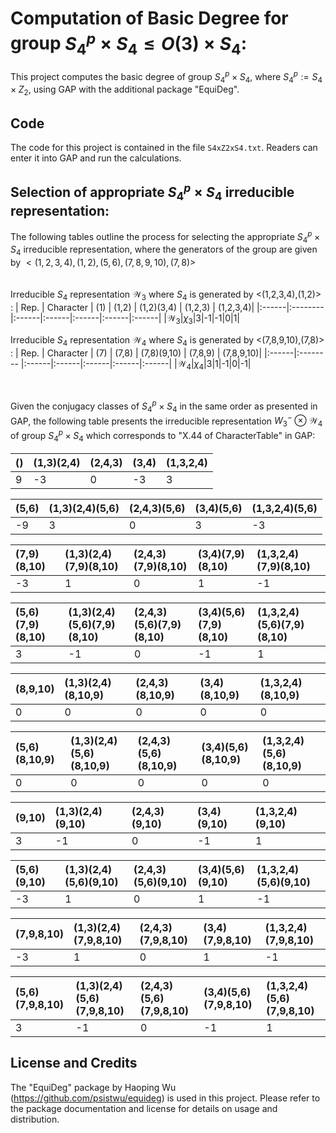 # Computation of Basic Degree for group $S_4^p \times S_4 \le O(3)\times S_4$:
This project computes the basic degree of group $S_4^p \times S_4$, where $S_4^p:=S_4\times Z_2$, using GAP with the additional package "EquiDeg".
## Code
The code for this project is contained in the file `S4xZ2xS4.txt`. Readers can enter it into GAP and run the calculations.
## Selection of appropriate $S_4^p\times S_4$ irreducible representation: 
The following tables outline the process for selecting the appropriate $S_4^p \times S_4$ irreducible representation, where the generators of the group are given by $<(1,2,3,4),(1,2),(5,6),(7,8,9,10),(7,8)>$
<br>
<br>
<br>
Irreducible $S_4$ representation $\mathcal{W}_3$ where $S_4$ is generated by <(1,2,3,4),(1,2)> :
| Rep. | Character | (1) | (1,2) | (1,2)(3,4) | (1,2,3) | (1,2,3,4)|
|:------|:-------- |:------|:------|:------|:------|:------|
|$\mathcal{W}_{3}$|$\chi_{3}$|3|-1|-1|0|1|

Irreducible $S_4$ representation $\mathcal{W}_4$ where $S_4$ is generated by <(7,8,9,10),(7,8)> :
| Rep. | Character | (7) | (7,8) | (7,8)(9,10) | (7,8,9) | (7,8,9,10)|
|:------|:-------- |:------|:------|:------|:------|:------|
|$\mathcal{W}_{4}$|$\chi_{4}$|3|1|-1|0|-1|


<br>

Given the conjugacy classes of $S_4^p \times S_4$ in the same order as presented in GAP, the following table presents the irreducible representation $W_3^- \otimes\mathcal{W}_{4}$ of group $S_4^p \times S_4$ which corresponds to  "X.44 of CharacterTable" in GAP:


|()|(1,3)(2,4)| (2,4,3)|(3,4)|(1,3,2,4) |
|:-------------|:-------------|:-------------|:-------------|:-------------|
|9|-3|0|-3|3|

|(5,6)|(1,3)(2,4)(5,6) | (2,4,3)(5,6)| (3,4)(5,6) |(1,3,2,4)(5,6)|
|:-------------|:-------------|:-------------|:-------------|:-------------|
|-9 | 3 | 0 | 3 | -3|

|(7,9)(8,10) | (1,3)(2,4)(7,9)(8,10) | (2,4,3)(7,9)(8,10) |(3,4)(7,9)(8,10) | (1,3,2,4)(7,9)(8,10)|
|:-------------|:-------------|:-------------|:-------------|:-------------|
|-3| 1| 0| 1| -1|

|(5,6)(7,9)(8,10) | (1,3)(2,4)(5,6)(7,9)(8,10) | (2,4,3)(5,6)(7,9)(8,10) |(3,4)(5,6)(7,9)(8,10) |(1,3,2,4)(5,6)(7,9)(8,10)|
|:-------------|:-------------|:-------------|:-------------|:-------------|
|3|-1|0|-1|1|

|(8,9,10)| (1,3)(2,4)(8,10,9)| (2,4,3)(8,10,9)|(3,4)(8,10,9)| (1,3,2,4)(8,10,9)|
|:-------------|:-------------|:-------------|:-------------|:-------------|
|0 | 0| 0|0|0|

|(5,6)(8,10,9)| (1,3)(2,4)(5,6)(8,10,9)| (2,4,3)(5,6)(8,10,9)| (3,4)(5,6)(8,10,9) | (1,3,2,4)(5,6)(8,10,9)|
|:-------------|:-------------|:-------------|:-------------|:-------------|
|0 | 0 | 0 | 0| 0|

|(9,10)| (1,3)(2,4)(9,10)| (2,4,3)(9,10) | (3,4)(9,10) |(1,3,2,4)(9,10)|
|:-------------|:-------------|:-------------|:-------------|:-------------|
|3 | -1 | 0 | -1 | 1|

|(5,6)(9,10) | (1,3)(2,4)(5,6)(9,10) | (2,4,3)(5,6)(9,10)| (3,4)(5,6)(9,10) | (1,3,2,4)(5,6)(9,10)|
|:-------------|:-------------|:-------------|:-------------|:-------------|
|-3| 1 | 0 | 1 | -1|

|(7,9,8,10) | (1,3)(2,4)(7,9,8,10)| (2,4,3)(7,9,8,10) | (3,4)(7,9,8,10) | (1,3,2,4)(7,9,8,10)|
|:-------------|:-------------|:-------------|:-------------|:-------------|
|-3 | 1| 0 | 1 | -1 |

|(5,6)(7,9,8,10) | (1,3)(2,4)(5,6)(7,9,8,10) | (2,4,3)(5,6)(7,9,8,10) | (3,4)(5,6)(7,9,8,10) | (1,3,2,4)(5,6)(7,9,8,10)|
|:-------------|:-------------|:-------------|:-------------|:-------------|
|3 | -1 | 0 | -1 | 1 |

## License and Credits
The "EquiDeg" package by Haoping Wu (https://github.com/psistwu/equideg) is used in this project. Please refer to the package documentation and license for details on usage and distribution.

